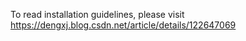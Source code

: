 

To read installation guidelines, please visit https://dengxj.blog.csdn.net/article/details/122647069
